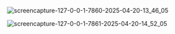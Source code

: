 ![screencapture-127-0-0-1-7860-2025-04-20-13_46_05](https://github.com/user-attachments/assets/666655ab-068e-4353-8820-174aa8d7d9b5)


![screencapture-127-0-0-1-7861-2025-04-20-14_52_05](https://github.com/user-attachments/assets/3b17cef0-cf07-435c-8e72-dfdccdd18c67)
